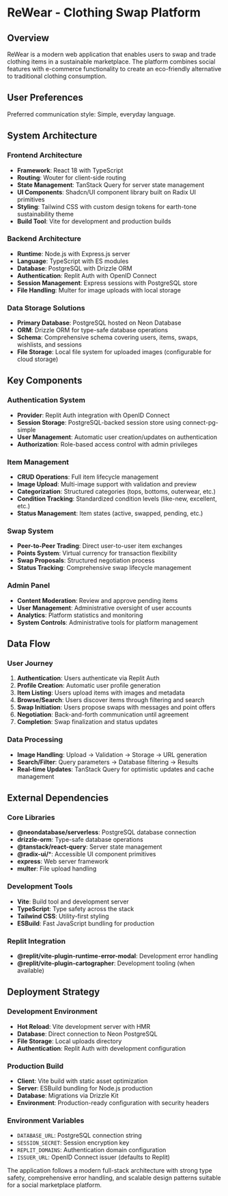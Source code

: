 # ReWear - Clothing Swap Platform

## Overview

ReWear is a modern web application that enables users to swap and trade clothing items in a sustainable marketplace. The platform combines social features with e-commerce functionality to create an eco-friendly alternative to traditional clothing consumption.

## User Preferences

Preferred communication style: Simple, everyday language.

## System Architecture

### Frontend Architecture
- **Framework**: React 18 with TypeScript
- **Routing**: Wouter for client-side routing
- **State Management**: TanStack Query for server state management
- **UI Components**: Shadcn/UI component library built on Radix UI primitives
- **Styling**: Tailwind CSS with custom design tokens for earth-tone sustainability theme
- **Build Tool**: Vite for development and production builds

### Backend Architecture
- **Runtime**: Node.js with Express.js server
- **Language**: TypeScript with ES modules
- **Database**: PostgreSQL with Drizzle ORM
- **Authentication**: Replit Auth with OpenID Connect
- **Session Management**: Express sessions with PostgreSQL store
- **File Handling**: Multer for image uploads with local storage

### Data Storage Solutions
- **Primary Database**: PostgreSQL hosted on Neon Database
- **ORM**: Drizzle ORM for type-safe database operations
- **Schema**: Comprehensive schema covering users, items, swaps, wishlists, and sessions
- **File Storage**: Local file system for uploaded images (configurable for cloud storage)

## Key Components

### Authentication System
- **Provider**: Replit Auth integration with OpenID Connect
- **Session Storage**: PostgreSQL-backed session store using connect-pg-simple
- **User Management**: Automatic user creation/updates on authentication
- **Authorization**: Role-based access control with admin privileges

### Item Management
- **CRUD Operations**: Full item lifecycle management
- **Image Upload**: Multi-image support with validation and preview
- **Categorization**: Structured categories (tops, bottoms, outerwear, etc.)
- **Condition Tracking**: Standardized condition levels (like-new, excellent, etc.)
- **Status Management**: Item states (active, swapped, pending, etc.)

### Swap System
- **Peer-to-Peer Trading**: Direct user-to-user item exchanges
- **Points System**: Virtual currency for transaction flexibility
- **Swap Proposals**: Structured negotiation process
- **Status Tracking**: Comprehensive swap lifecycle management

### Admin Panel
- **Content Moderation**: Review and approve pending items
- **User Management**: Administrative oversight of user accounts
- **Analytics**: Platform statistics and monitoring
- **System Controls**: Administrative tools for platform management

## Data Flow

### User Journey
1. **Authentication**: Users authenticate via Replit Auth
2. **Profile Creation**: Automatic user profile generation
3. **Item Listing**: Users upload items with images and metadata
4. **Browse/Search**: Users discover items through filtering and search
5. **Swap Initiation**: Users propose swaps with messages and point offers
6. **Negotiation**: Back-and-forth communication until agreement
7. **Completion**: Swap finalization and status updates

### Data Processing
- **Image Handling**: Upload → Validation → Storage → URL generation
- **Search/Filter**: Query parameters → Database filtering → Results
- **Real-time Updates**: TanStack Query for optimistic updates and cache management

## External Dependencies

### Core Libraries
- **@neondatabase/serverless**: PostgreSQL database connection
- **drizzle-orm**: Type-safe database operations
- **@tanstack/react-query**: Server state management
- **@radix-ui/***: Accessible UI component primitives
- **express**: Web server framework
- **multer**: File upload handling

### Development Tools
- **Vite**: Build tool and development server
- **TypeScript**: Type safety across the stack
- **Tailwind CSS**: Utility-first styling
- **ESBuild**: Fast JavaScript bundling for production

### Replit Integration
- **@replit/vite-plugin-runtime-error-modal**: Development error handling
- **@replit/vite-plugin-cartographer**: Development tooling (when available)

## Deployment Strategy

### Development Environment
- **Hot Reload**: Vite development server with HMR
- **Database**: Direct connection to Neon PostgreSQL
- **File Storage**: Local uploads directory
- **Authentication**: Replit Auth with development configuration

### Production Build
- **Client**: Vite build with static asset optimization
- **Server**: ESBuild bundling for Node.js production
- **Database**: Migrations via Drizzle Kit
- **Environment**: Production-ready configuration with security headers

### Environment Variables
- `DATABASE_URL`: PostgreSQL connection string
- `SESSION_SECRET`: Session encryption key
- `REPLIT_DOMAINS`: Authentication domain configuration
- `ISSUER_URL`: OpenID Connect issuer (defaults to Replit)

The application follows a modern full-stack architecture with strong type safety, comprehensive error handling, and scalable design patterns suitable for a social marketplace platform.